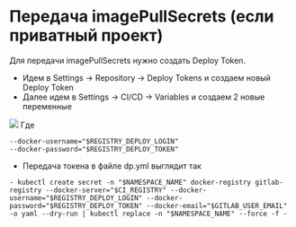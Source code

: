 # Передача imagePullSecrets (если приватный проект)

Для передачи imagePullSecrets нужно создать Deploy Token.

- Идем в  Settings → Repository  → Deploy Tokens и создаем новый Deploy Token
- Далее идем в  Settings → CI/CD → Variables и создаем 2 новые переменные

![](http://i.piccy.info/i9/5e218844d22a68d5ae818051d881c01c/1566392227/23625/1333933/Snymok_ekrana_ot_2019_08_21_15_56_11.png)
Где
```
--docker-username="$REGISTRY_DEPLOY_LOGIN"
--docker-password="$REGISTRY_DEPLOY_TOKEN"
```
- Передача токена в файле dp.yml выглядит так

```
- kubectl create secret -n "$NAMESPACE_NAME" docker-registry gitlab-registry --docker-server="$CI_REGISTRY" --docker-username="$REGISTRY_DEPLOY_LOGIN" --docker-password="$REGISTRY_DEPLOY_TOKEN" --docker-email="$GITLAB_USER_EMAIL" -o yaml --dry-run | kubectl replace -n "$NAMESPACE_NAME" --force -f -
```

